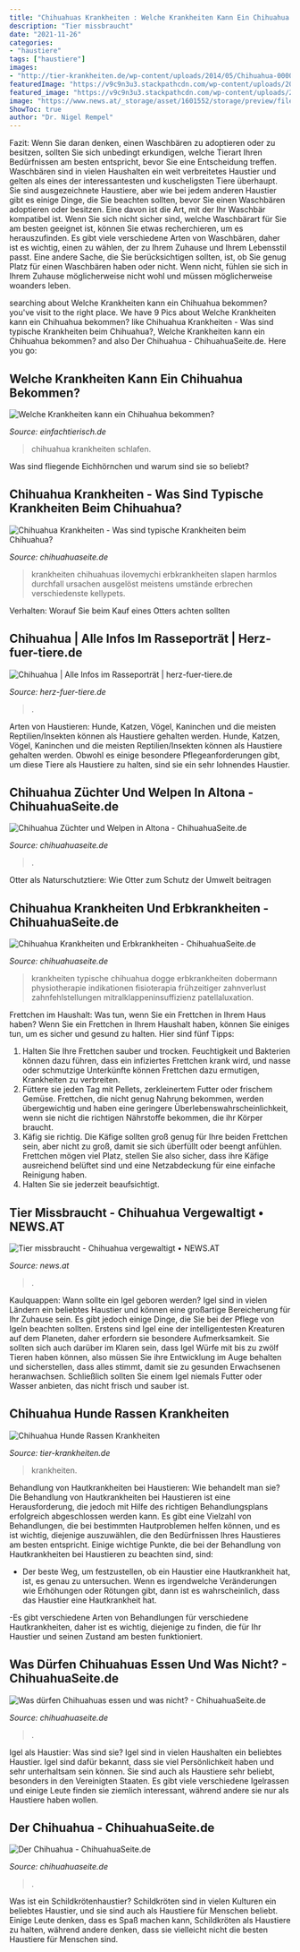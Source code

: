 ```yaml
---
title: "Chihuahuas Krankheiten : Welche Krankheiten Kann Ein Chihuahua Bekommen?"
description: "Tier missbraucht"
date: "2021-11-26"
categories:
- "haustiere"
tags: ["haustiere"]
images:
- "http://tier-krankheiten.de/wp-content/uploads/2014/05/Chihuahua-000003519456.jpg"
featuredImage: "https://v9c9n3u3.stackpathcdn.com/wp-content/uploads/2021/08/was-duerfen-chihuahuas-essen-und-was-nicht.jpg"
featured_image: "https://v9c9n3u3.stackpathcdn.com/wp-content/uploads/2021/08/was-duerfen-chihuahuas-essen-und-was-nicht.jpg"
image: "https://www.news.at/_storage/asset/1601552/storage/preview/file/12817130/315196_b.jpg"
ShowToc: true
author: "Dr. Nigel Rempel"
---
```



Fazit: Wenn Sie daran denken, einen Waschbären zu adoptieren oder zu besitzen, sollten Sie sich unbedingt erkundigen, welche Tierart Ihren Bedürfnissen am besten entspricht, bevor Sie eine Entscheidung treffen.
Waschbären sind in vielen Haushalten ein weit verbreitetes Haustier und gelten als eines der interessantesten und kuscheligsten Tiere überhaupt. Sie sind ausgezeichnete Haustiere, aber wie bei jedem anderen Haustier gibt es einige Dinge, die Sie beachten sollten, bevor Sie einen Waschbären adoptieren oder besitzen. Eine davon ist die Art, mit der Ihr Waschbär kompatibel ist. Wenn Sie sich nicht sicher sind, welche Waschbärart für Sie am besten geeignet ist, können Sie etwas recherchieren, um es herauszufinden. Es gibt viele verschiedene Arten von Waschbären, daher ist es wichtig, einen zu wählen, der zu Ihrem Zuhause und Ihrem Lebensstil passt. Eine andere Sache, die Sie berücksichtigen sollten, ist, ob Sie genug Platz für einen Waschbären haben oder nicht. Wenn nicht, fühlen sie sich in Ihrem Zuhause möglicherweise nicht wohl und müssen möglicherweise woanders leben.

	

		
searching about Welche Krankheiten kann ein Chihuahua bekommen? you've visit to the right place. We have 9 Pics about Welche Krankheiten kann ein Chihuahua bekommen? like Chihuahua Krankheiten - Was sind typische Krankheiten beim Chihuahua?, Welche Krankheiten kann ein Chihuahua bekommen? and also Der Chihuahua - ChihuahuaSeite.de. Here you go:
		
    
## Welche Krankheiten Kann Ein Chihuahua Bekommen?

<img loading=lazy src="https://einfachtierisch.de/media/cache/article_teaser/cms/2014/09/chihuahua-welpen-schlafen-shutterstock-Pimnana-01.jpg?871330" onerror="this.onerror=null;this.src='https://tse4.mm.bing.net/th?id=OIP.uIsWzf9pEnkBMFHCgAdAmAHaFh&amp;pid=15.1';" alt="Welche Krankheiten kann ein Chihuahua bekommen?">

_Source: einfachtierisch.de_

>chihuahua krankheiten schlafen. 

	

Was sind fliegende Eichhörnchen und warum sind sie so beliebt?

    
## Chihuahua Krankheiten - Was Sind Typische Krankheiten Beim Chihuahua?

<img loading=lazy src="https://www.chihuahuaseite.de/wp-content/uploads/2013/12/Chihuahua-krankheiten.jpg" onerror="this.onerror=null;this.src='https://tse1.mm.bing.net/th?id=OIP.m8XU3KzKZi3--2wKe-RX1QHaFO&amp;pid=15.1';" alt="Chihuahua Krankheiten - Was sind typische Krankheiten beim Chihuahua?">

_Source: chihuahuaseite.de_

>krankheiten chihuahuas ilovemychi erbkrankheiten slapen harmlos durchfall ursachen ausgelöst meistens umstände erbrechen verschiedenste kellypets. 

	

Verhalten: Worauf Sie beim Kauf eines Otters achten sollten

    
## Chihuahua | Alle Infos Im Rasseporträt | Herz-fuer-tiere.de

<img loading=lazy src="https://images.herz-fuer-tiere.de/images/_aliases/728w/5/4/4/0/110445-1-de-DE/Chihuahua-Inline2.jpg" onerror="this.onerror=null;this.src='https://tse2.mm.bing.net/th?id=OIP.gc129Ld1ytvh_a4UQcXzAwHaE7&amp;pid=15.1';" alt="Chihuahua | Alle Infos im Rasseporträt | herz-fuer-tiere.de">

_Source: herz-fuer-tiere.de_

>. 

	

Arten von Haustieren: Hunde, Katzen, Vögel, Kaninchen und die meisten Reptilien/Insekten können als Haustiere gehalten werden.
Hunde, Katzen, Vögel, Kaninchen und die meisten Reptilien/Insekten können als Haustiere gehalten werden. Obwohl es einige besondere Pflegeanforderungen gibt, um diese Tiere als Haustiere zu halten, sind sie ein sehr lohnendes Haustier.

    
## Chihuahua Züchter Und Welpen In Altona - ChihuahuaSeite.de

<img loading=lazy src="https://v9c9n3u3.stackpathcdn.com/wp-content/uploads/2021/05/chihuahua-zuechter-welpen-altona-1000x667.jpg" onerror="this.onerror=null;this.src='https://tse4.mm.bing.net/th?id=OIP.LNNdomfzwc3kPpK8tqnTFwHaE8&amp;pid=15.1';" alt="Chihuahua Züchter und Welpen in Altona - ChihuahuaSeite.de">

_Source: chihuahuaseite.de_

>. 

	

Otter als Naturschutztiere: Wie Otter zum Schutz der Umwelt beitragen

    
## Chihuahua Krankheiten Und Erbkrankheiten - ChihuahuaSeite.de

<img loading=lazy src="https://v9c9n3u3.stackpathcdn.com/wp-content/uploads/2013/12/Chihuahua-Krankheiten-Erbkrankheiten.jpg" onerror="this.onerror=null;this.src='https://tse2.mm.bing.net/th?id=OIP.CGk83C-fUiVJyP8lANr-5AHaHa&amp;pid=15.1';" alt="Chihuahua Krankheiten und Erbkrankheiten - ChihuahuaSeite.de">

_Source: chihuahuaseite.de_

>krankheiten typische chihuahua dogge erbkrankheiten dobermann physiotherapie indikationen fisioterapia frühzeitiger zahnverlust zahnfehlstellungen mitralklappeninsuffizienz patellaluxation. 

	

Frettchen im Haushalt: Was tun, wenn Sie ein Frettchen in Ihrem Haus haben?
Wenn Sie ein Frettchen in Ihrem Haushalt haben, können Sie einiges tun, um es sicher und gesund zu halten. Hier sind fünf Tipps:
1) Halten Sie Ihre Frettchen sauber und trocken. Feuchtigkeit und Bakterien können dazu führen, dass ein infiziertes Frettchen krank wird, und nasse oder schmutzige Unterkünfte können Frettchen dazu ermutigen, Krankheiten zu verbreiten.
2) Füttere sie jeden Tag mit Pellets, zerkleinertem Futter oder frischem Gemüse. Frettchen, die nicht genug Nahrung bekommen, werden übergewichtig und haben eine geringere Überlebenswahrscheinlichkeit, wenn sie nicht die richtigen Nährstoffe bekommen, die ihr Körper braucht.
3) Käfig sie richtig. Die Käfige sollten groß genug für Ihre beiden Frettchen sein, aber nicht zu groß, damit sie sich überfüllt oder beengt anfühlen. Frettchen mögen viel Platz, stellen Sie also sicher, dass ihre Käfige ausreichend belüftet sind und eine Netzabdeckung für eine einfache Reinigung haben.
4) Halten Sie sie jederzeit beaufsichtigt.

    
## Tier Missbraucht - Chihuahua Vergewaltigt • NEWS.AT

<img loading=lazy src="https://www.news.at/_storage/asset/1601552/storage/preview/file/12817130/315196_b.jpg" onerror="this.onerror=null;this.src='https://tse2.mm.bing.net/th?id=OIP.JCnAIsyeqir7nMikMYmjSgAAAA&amp;pid=15.1';" alt="Tier missbraucht - Chihuahua vergewaltigt • NEWS.AT">

_Source: news.at_

>. 

	

Kaulquappen: Wann sollte ein Igel geboren werden?
Igel sind in vielen Ländern ein beliebtes Haustier und können eine großartige Bereicherung für Ihr Zuhause sein. Es gibt jedoch einige Dinge, die Sie bei der Pflege von Igeln beachten sollten. Erstens sind Igel eine der intelligentesten Kreaturen auf dem Planeten, daher erfordern sie besondere Aufmerksamkeit. Sie sollten sich auch darüber im Klaren sein, dass Igel Würfe mit bis zu zwölf Tieren haben können, also müssen Sie ihre Entwicklung im Auge behalten und sicherstellen, dass alles stimmt, damit sie zu gesunden Erwachsenen heranwachsen. Schließlich sollten Sie einem Igel niemals Futter oder Wasser anbieten, das nicht frisch und sauber ist.

    
## Chihuahua Hunde Rassen Krankheiten

<img loading=lazy src="http://tier-krankheiten.de/wp-content/uploads/2014/05/Chihuahua-000003519456.jpg" onerror="this.onerror=null;this.src='https://tse3.mm.bing.net/th?id=OIP.sUYpF3-WTaQarRTg0TEHZgHaCS&amp;pid=15.1';" alt="Chihuahua Hunde Rassen Krankheiten">

_Source: tier-krankheiten.de_

>krankheiten. 

	

Behandlung von Hautkrankheiten bei Haustieren: Wie behandelt man sie?
Die Behandlung von Hautkrankheiten bei Haustieren ist eine Herausforderung, die jedoch mit Hilfe des richtigen Behandlungsplans erfolgreich abgeschlossen werden kann. Es gibt eine Vielzahl von Behandlungen, die bei bestimmten Hautproblemen helfen können, und es ist wichtig, diejenige auszuwählen, die den Bedürfnissen Ihres Haustieres am besten entspricht. Einige wichtige Punkte, die bei der Behandlung von Hautkrankheiten bei Haustieren zu beachten sind, sind:
- Der beste Weg, um festzustellen, ob ein Haustier eine Hautkrankheit hat, ist, es genau zu untersuchen. Wenn es irgendwelche Veränderungen wie Erhöhungen oder Rötungen gibt, dann ist es wahrscheinlich, dass das Haustier eine Hautkrankheit hat.

-Es gibt verschiedene Arten von Behandlungen für verschiedene Hautkrankheiten, daher ist es wichtig, diejenige zu finden, die für Ihr Haustier und seinen Zustand am besten funktioniert.

    
## Was Dürfen Chihuahuas Essen Und Was Nicht? - ChihuahuaSeite.de

<img loading=lazy src="https://v9c9n3u3.stackpathcdn.com/wp-content/uploads/2021/08/was-duerfen-chihuahuas-essen-und-was-nicht.jpg" onerror="this.onerror=null;this.src='https://tse2.mm.bing.net/th?id=OIP.Fj72JL3jw3eVgLVMjh84FgHaHu&amp;pid=15.1';" alt="Was dürfen Chihuahuas essen und was nicht? - ChihuahuaSeite.de">

_Source: chihuahuaseite.de_

>. 

	

Igel als Haustier: Was sind sie?
Igel sind in vielen Haushalten ein beliebtes Haustier. Igel sind dafür bekannt, dass sie viel Persönlichkeit haben und sehr unterhaltsam sein können. Sie sind auch als Haustiere sehr beliebt, besonders in den Vereinigten Staaten. Es gibt viele verschiedene Igelrassen und einige Leute finden sie ziemlich interessant, während andere sie nur als Haustiere haben wollen.

    
## Der Chihuahua - ChihuahuaSeite.de

<img loading=lazy src="https://v9c9n3u3.stackpathcdn.com/wp-content/uploads/2021/03/zwei-chihuahua-1024x681.jpg" onerror="this.onerror=null;this.src='https://tse3.mm.bing.net/th?id=OIP.bdTIwTakoaf9QC_Kl5ZeFwHaE7&amp;pid=15.1';" alt="Der Chihuahua - ChihuahuaSeite.de">

_Source: chihuahuaseite.de_

>. 

	

Was ist ein Schildkrötenhaustier?
Schildkröten sind in vielen Kulturen ein beliebtes Haustier, und sie sind auch als Haustiere für Menschen beliebt. Einige Leute denken, dass es Spaß machen kann, Schildkröten als Haustiere zu halten, während andere denken, dass sie vielleicht nicht die besten Haustiere für Menschen sind.

